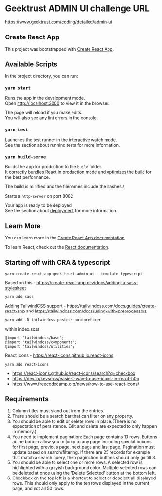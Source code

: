 # Geektrust ADMIN UI challenge URL
https://www.geektrust.com/coding/detailed/admin-ui

## Create React App
This project was bootstrapped with [Create React App](https://github.com/facebook/create-react-app).

## Available Scripts
In the project directory, you can run:

### `yarn start`

Runs the app in the development mode.\
Open [http://localhost:3000](http://localhost:3000) to view it in the browser.

The page will reload if you make edits.\
You will also see any lint errors in the console.

### `yarn test`

Launches the test runner in the interactive watch mode.\
See the section about [running tests](https://facebook.github.io/create-react-app/docs/running-tests) for more information.

### `yarn build-serve`

Builds the app for production to the `build` folder.\
It correctly bundles React in production mode and optimizes the build for the best performance.

The build is minified and the filenames include the hashes.\

Starts a `http-server` on port 8082

Your app is ready to be deployed! \
See the section about [deployment](https://facebook.github.io/create-react-app/docs/deployment) for more information.


## Learn More

You can learn more in the [Create React App documentation](https://facebook.github.io/create-react-app/docs/getting-started).

To learn React, check out the [React documentation](https://reactjs.org/).


## Starting off with CRA & typescript

```
yarn create react-app geek-trust-admin-ui --template typescript 
```

Based on this - https://create-react-app.dev/docs/adding-a-sass-stylesheet

```
yarn add sass
```

Adding TailwindCSS support - https://tailwindcss.com/docs/guides/create-react-app
and https://tailwindcss.com/docs/using-with-preprocessors

```
yarn add -D tailwindcss postcss autoprefixer
```

within index.scss

```
@import "tailwindcss/base";
@import "tailwindcss/components";
@import "tailwindcss/utilities";
```

React Icons - https://react-icons.github.io/react-icons

```
yarn add react-icons
```

- https://react-icons.github.io/react-icons/search?q=checkbox
- https://dev.to/kevsmss/easiest-way-to-use-icons-in-react-h0o
- https://www.freecodecamp.org/news/how-to-use-react-icons/


## Requirements
1. Column titles must stand out from the entries.
2. There should be a search bar that can filter on any property.
3. You should be able to edit or delete rows in place.(There is no expectation of persistence. Edit and delete are expected to only happen in memory.)
4. You need to implement pagination: Each page contains 10 rows. Buttons at the bottom allow you to jump to any page including special buttons for first page, previous page, next page and last page. Pagination must update based on search/filtering. If there are 25 records for example that match a search query, then pagination buttons should only go till 3.
5. You should be able to select one or more rows. A selected row is highlighted with a grayish background color. Multiple selected rows can be deleted at once using the 'Delete Selected' button at the bottom left.
6. Checkbox on the top left is a shortcut to select or deselect all displayed rows. This should only apply to the ten rows displayed in the current page, and not all 50 rows.
